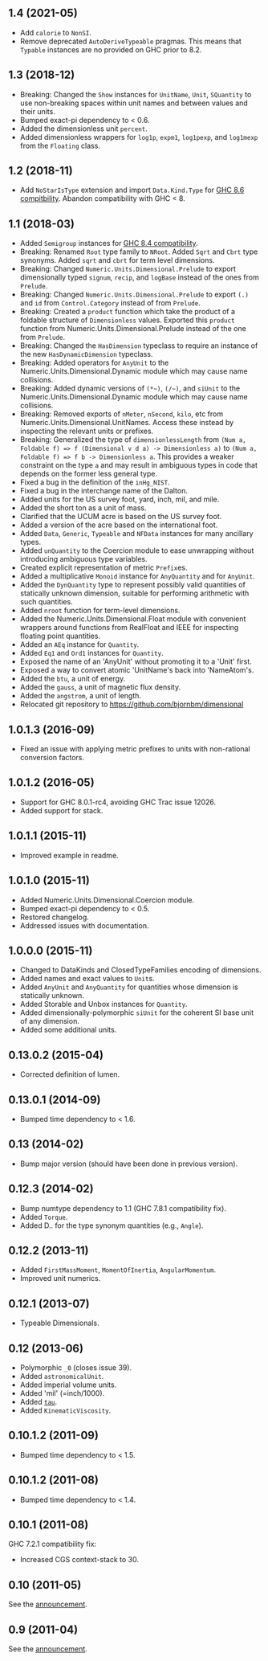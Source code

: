 1.4 (2021-05)
-------------
* Add `calorie` to `NonSI`.
* Remove deprecated `AutoDeriveTypeable` pragmas. This means that `Typable` instances are no provided on GHC prior to 8.2.

1.3 (2018-12)
-------------
* Breaking: Changed the `Show` instances for `UnitName`, `Unit`, `SQuantity` to use non-breaking spaces
  within unit names and between values and their units.
* Bumped exact-pi dependency to < 0.6.
* Added the dimensionless unit `percent`.
* Added dimensionless wrappers for `log1p`, `expm1`, `log1pexp`, and `log1mexp` from the `Floating` class.

1.2 (2018-11)
-------------
* Add `NoStarIsType` extension and import `Data.Kind.Type` for [GHC 8.6 compitbility](https://github.com/ghc-proposals/ghc-proposals/blob/05721788de9ab6538def68c3c2c9dec50c9f24a8/proposals/0020-no-type-in-type.rst). Abandon compatibility with GHC < 8.

1.1 (2018-03)
-------------
* Added `Semigroup` instances for [GHC 8.4 compatibility](https://ghc.haskell.org/trac/ghc/wiki/Migration/8.4#SemigroupMonoidsuperclasses).
* Breaking: Renamed `Root` type family to `NRoot`. Added `Sqrt` and `Cbrt` type
  synonyms. Added `sqrt` and `cbrt` for term level dimensions.
* Breaking: Changed `Numeric.Units.Dimensional.Prelude` to export dimensionally
  typed `signum`, `recip`, and `logBase` instead of the ones from `Prelude`.
* Breaking: Changed `Numeric.Units.Dimensional.Prelude` to export `(.)` and `id`
  from `Control.Category` instead of from `Prelude`.
* Breaking: Created a `product` function which take the product of a foldable structure of
  `Dimensionless` values. Exported this `product` function from Numeric.Units.Dimensional.Prelude
  instead of the one from `Prelude`.
* Breaking: Changed the `HasDimension` typeclass to require an instance of the new
  `HasDynamicDimension` typeclass.
* Breaking: Added operators for `AnyUnit` to the Numeric.Units.Dimensional.Dynamic
  module which may cause name collisions.
* Breaking: Added dynamic versions of `(*~)`, `(/~)`, and `siUnit` to the Numeric.Units.Dimensional.Dynamic
  module which may cause name collisions.
* Breaking: Removed exports of `nMeter`, `nSecond`, `kilo`, etc from Numeric.Units.Dimensional.UnitNames.
  Access these instead by inspecting the relevant units or prefixes.
* Breaking: Generalized the type of `dimensionlessLength` from
  `(Num a, Foldable f) => f (Dimensional v d a) -> Dimensionless a)` to
  `(Num a, Foldable f) => f b -> Dimensionless a`. This provides a weaker constraint on the type `a`
  and may result in ambiguous types in code that depends on the former less general type.
* Fixed a bug in the definition of the `inHg_NIST`.
* Fixed a bug in the interchange name of the Dalton.
* Added units for the US survey foot, yard, inch, mil, and mile.
* Added the short ton as a unit of mass.
* Clarified that the UCUM acre is based on the US survey foot.
* Added a version of the acre based on the international foot.
* Added `Data`, `Generic`, `Typeable` and `NFData` instances for many ancillary types.
* Added `unQuantity` to the Coercion module to ease unwrapping without
  introducing ambiguous type variables.
* Created explicit representation of metric `Prefix`es.
* Added a multiplicative `Monoid` instance for `AnyQuantity` and for `AnyUnit`.
* Added the `DynQuantity` type to represent possibly valid quantities of statically
  unknown dimension, suitable for performing arithmetic with such quantities.
* Added `nroot` function for term-level dimensions.
* Added the Numeric.Units.Dimensional.Float module with convenient wrappers around functions
  from RealFloat and IEEE for inspecting floating point quantities.
* Added an `AEq` instance for `Quantity`.
* Added `Eq1` and `Ord1` instances for `Quantity`.
* Exposed the name of an 'AnyUnit' without promoting it to a 'Unit' first.
* Exposed a way to convert atomic 'UnitName's back into 'NameAtom's.
* Added the `btu`, a unit of energy.
* Added the `gauss`, a unit of magnetic flux density.
* Added the `angstrom`, a unit of length.
* Relocated git repository to https://github.com/bjornbm/dimensional

1.0.1.3 (2016-09)
-----------------
* Fixed an issue with applying metric prefixes to units with non-rational conversion factors.

1.0.1.2 (2016-05)
-----------------
* Support for GHC 8.0.1-rc4, avoiding GHC Trac issue 12026.
* Added support for stack.

1.0.1.1 (2015-11)
-----------------
* Improved example in readme.

1.0.1.0 (2015-11)
-----------------
* Added Numeric.Units.Dimensional.Coercion module.
* Bumped exact-pi dependency to < 0.5.
* Restored changelog.
* Addressed issues with documentation.

1.0.0.0 (2015-11)
-----------------
* Changed to DataKinds and ClosedTypeFamilies encoding of dimensions.
* Added names and exact values to `Unit`s.
* Added `AnyUnit` and `AnyQuantity` for quantities whose dimension is statically unknown.
* Added Storable and Unbox instances for `Quantity`.
* Added dimensionally-polymorphic `siUnit` for the coherent SI base unit of any dimension.
* Added some additional units.

0.13.0.2 (2015-04)
------------------
*  Corrected definition of lumen.


0.13.0.1 (2014-09)
------------------
*  Bumped time dependency to < 1.6.


0.13 (2014-02)
--------------
*  Bump major version (should have been done in previous version).


0.12.3 (2014-02)
----------------
*  Bump numtype dependency to 1.1 (GHC 7.8.1 compatibility fix).
*  Added `Torque`.
*  Added D.. for the type synonym quantities (e.g., `Angle`).


0.12.2 (2013-11)
----------------
*  Added `FirstMassMoment`, `MomentOfInertia`, `AngularMomentum`.
*  Improved unit numerics.


0.12.1 (2013-07)
----------------
*  Typeable Dimensionals.


0.12 (2013-06)
--------------
*  Polymorphic `_0` (closes issue 39).
*  Added `astronomicalUnit`.
*  Added imperial volume units.
*  Added 'mil' (=inch/1000).
*  Added [`tau`][3].
*  Added `KinematicViscosity`.

[3]: http://tauday.com/tau-manifesto


0.10.1.2 (2011-09)
------------------
*  Bumped time dependency to < 1.5.


0.10.1.2 (2011-08)
------------------
*  Bumped time dependency to < 1.4.


0.10.1 (2011-08)
----------------
GHC 7.2.1 compatibility fix:

*  Increased CGS context-stack to 30.


0.10 (2011-05)
--------------
See the [announcement][2].

[2]: http://flygdynamikern.blogspot.se/2011/05/announce-dimensional-010.html


0.9 (2011-04)
-------------
See the [announcement][1].

[1]: http://flygdynamikern.blogspot.se/2011/04/announce-dimensional-09.html
